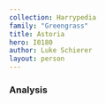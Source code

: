 ```yaml
---
collection: Harrypedia
family: "Greengrass"
title: Astoria
hero: I0180
author: Luke Schierer
layout: person
---
```



### Analysis

